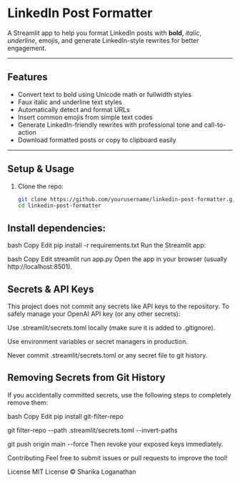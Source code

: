 # LinkedIn Post Formatter

A Streamlit app to help you format LinkedIn posts with **bold**, *italic*, _underline_, emojis, and generate LinkedIn-style rewrites for better engagement.

---

## Features

- Convert text to bold using Unicode math or fullwidth styles  
- Faux italic and underline text styles  
- Automatically detect and format URLs  
- Insert common emojis from simple text codes  
- Generate LinkedIn-friendly rewrites with professional tone and call-to-action  
- Download formatted posts or copy to clipboard easily  

---

## Setup & Usage

1. Clone the repo:

   ```bash
   git clone https://github.com/yourusername/linkedin-post-formatter.git
   cd linkedin-post-formatter
## Install dependencies:

bash
Copy
Edit
pip install -r requirements.txt
Run the Streamlit app:

bash
Copy
Edit
streamlit run app.py
Open the app in your browser (usually http://localhost:8501).


## Secrets & API Keys
This project does not commit any secrets like API keys to the repository.
To safely manage your OpenAI API key (or any other secrets):

Use .streamlit/secrets.toml locally (make sure it is added to .gitignore).

Use environment variables or secret managers in production.

Never commit .streamlit/secrets.toml or any secret file to git history.

## Removing Secrets from Git History
If you accidentally committed secrets, use the following steps to completely remove them:

bash
Copy
Edit
pip install git-filter-repo

git filter-repo --path .streamlit/secrets.toml --invert-paths

git push origin main --force
Then revoke your exposed keys immediately.

Contributing
Feel free to submit issues or pull requests to improve the tool!

License
MIT License © Sharika Loganathan
